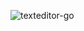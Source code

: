 ![texteditor-go](https://user-images.githubusercontent.com/77281841/146645218-0e63aa4b-53da-461d-bc09-f30f48d4210f.gif)
